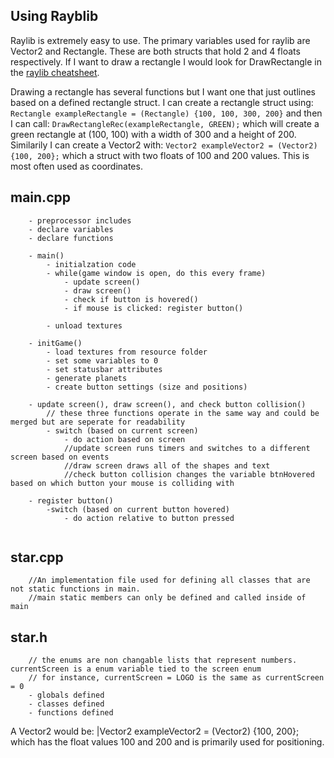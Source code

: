 ## Using Rayblib
Raylib is extremely easy to use. The primary variables used for raylib are Vector2 and Rectangle. These are both structs that hold 2 and 4 floats respectively.
If I want to draw a rectangle I would look for DrawRectangle in the [raylib cheatsheet](https://www.raylib.com/cheatsheet/cheatsheet.html).

Drawing a rectangle has several functions but I want one that just outlines based on a defined rectangle struct.
I can create a rectangle struct using:
```Rectangle exampleRectangle = (Rectangle) {100, 100, 300, 200}```
and then I can call:
```DrawRectangleRec(exampleRectangle, GREEN);```
which will create a green rectangle at (100, 100) with a width of 300 and a height of 200. Similarily I can create a Vector2 with:
```Vector2 exampleVector2 = (Vector2) {100, 200};```
which a struct with two floats of 100 and 200 values. This is most often used as coordinates.


## main.cpp
```
    - preprocessor includes
    - declare variables
    - declare functions
    
    - main()
        - initialzation code
        - while(game window is open, do this every frame)
            - update screen()
            - draw screen()
            - check if button is hovered()
            - if mouse is clicked: register button()

        - unload textures

    - initGame()
        - load textures from resource folder
        - set some variables to 0
        - set statusbar attributes
        - generate planets
		- create button settings (size and positions)
		
	- update screen(), draw screen(), and check button collision()
		// these three functions operate in the same way and could be merged but are seperate for readability 
		- switch (based on current screen)
			- do action based on screen
			//update screen runs timers and switches to a different screen based on events
			//draw screen draws all of the shapes and text
			//check button collision changes the variable btnHovered based on which button your mouse is colliding with
	
	- register button()
		-switch (based on current button hovered)
			- do action relative to button pressed
		
```
## star.cpp
```
	//An implementation file used for defining all classes that are not static functions in main.
	//main static members can only be defined and called inside of main

```

## star.h
```
	// the enums are non changable lists that represent numbers. currentScreen is a enum variable tied to the screen enum
	// for instance, currentScreen = LOGO is the same as currentScreen = 0
	- globals defined
	- classes defined
	- functions defined
```


A Vector2 would be:
|Vector2 exampleVector2 = (Vector2) {100, 200};
which has the float values 100 and 200 and is primarily used for positioning.
